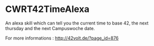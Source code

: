 # CWRT42TimeAlexa

An alexa skill which can tell you the current time to base 42, the next thursday and the next Campuswoche date. 

For more informations : http://42volt.de/?page_id=876
